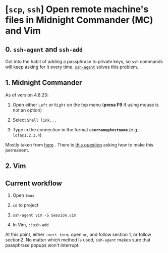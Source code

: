 # [`scp`, `ssh`] Open remote machine's files in Midnight Commander (MC) and Vim

## 0. `ssh-agent` and `ssh-add`

Got into the habit of adding a passphrase to private
keys,  so `ssh`  commands  will keep  asking for  it
every time.
[`ssh-agent`](https://www.ssh.com/ssh/agent)
solves this problem.

## 1. Midnight Commander

As of version 4.8.23:

 1. Open  either `Left` or  `Right`  on  the top  menu
(**press F9** if using mouse is not an option)

 2. Select `Shell link...`

 3. Type  in   the    connection   in    the   format
**`username@hostname`** (e.g., `lofa@1.2.3.4`)

Mostly taken from
[here](http://wiki.blue-panel.com/index.php/Midnight_Commander_(en)#SCP_Client)
. There is
[this question](https://unix.stackexchange.com/questions/12649/how-to-scp-in-mc-and-remember)
asking how to make this permanent.

## 2. Vim

## Current workflow

1. Open `tmux`

2. `cd` to project

3. `ssh-agent vim -S Session.vim`

4. In Vim, `:!ssh-add`

At this  point, either `:vert term`,  open `mc`, and
follow  section 1,  or  follow  section2. No  matter
which method  is used,  `ssh-agent` makes  sure that
passphrase popups won't interrupt.
